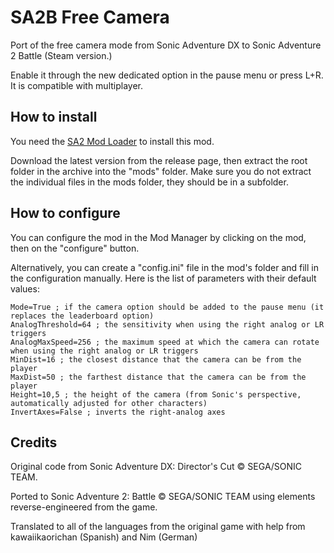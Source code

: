 # SA2B Free Camera
Port of the free camera mode from Sonic Adventure DX to Sonic Adventure 2 Battle (Steam version.)

Enable it through the new dedicated option in the pause menu or press L+R. It is compatible with multiplayer.

## How to install

You need the [SA2 Mod Loader](https://github.com/X-Hax/sa2-mod-loader) to install this mod.

Download the latest version from the release page, then extract the root folder in the archive into the "mods" folder. Make sure you do not extract the individual files in the mods folder, they should be in a subfolder.

## How to configure

You can configure the mod in the Mod Manager by clicking on the mod, then on the "configure" button.

Alternatively, you can create a "config.ini" file in the mod's folder and fill in the configuration manually. Here is the list of parameters with their default values:

```
Mode=True ; if the camera option should be added to the pause menu (it replaces the leaderboard option)
AnalogThreshold=64 ; the sensitivity when using the right analog or LR triggers
AnalogMaxSpeed=256 ; the maximum speed at which the camera can rotate when using the right analog or LR triggers
MinDist=16 ; the closest distance that the camera can be from the player
MaxDist=50 ; the farthest distance that the camera can be from the player
Height=10,5 ; the height of the camera (from Sonic's perspective, automatically adjusted for other characters)
InvertAxes=False ; inverts the right-analog axes
```

## Credits

Original code from Sonic Adventure DX: Director's Cut © SEGA/SONIC TEAM.

Ported to Sonic Adventure 2: Battle © SEGA/SONIC TEAM using elements reverse-engineered from the game.

Translated to all of the languages from the original game with help from kawaiikaorichan (Spanish) and Nim (German)
